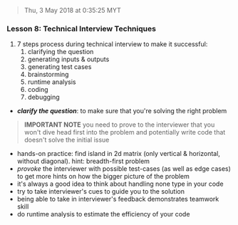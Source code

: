 > Thu, 3 May 2018 at 0:35:25 MYT

### Lesson 8: Technical Interview Techniques

1. 7 steps process during technical interview to make it successful:
    1. clarifying the question
    2. generating inputs & outputs
    3. generating test cases
    4. brainstorming
    5. runtime analysis
    6. coding
    7. debugging
- ***clarify the question***: to make sure that you're solving the right problem

> **IMPORTANT NOTE** 
> you need to prove to the interviewer that you won't dive head first into the problem and potentially write code that doesn't solve the initial issue

- hands-on practice: find island in 2d matrix (only vertical & horizontal, without diagonal). hint: breadth-first problem
- *provoke* the interviewer with possible test-cases (as well as edge cases) to get more hints on how the bigger picture of the problem
- it's always a good idea to think about handling none type in your code
- try to take interviewer's cues to guide you to the solution
- being able to take in interviewer's feedback demonstrates teamwork skill
- do runtime analysis to estimate the efficiency of your code

